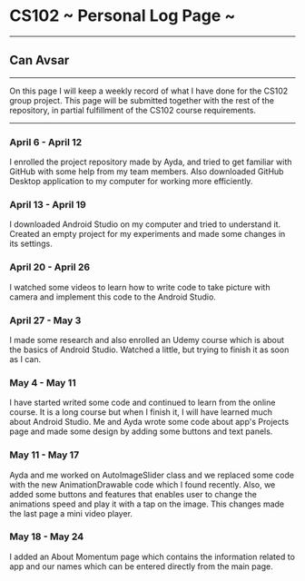 # CS102 ~ Personal Log Page ~
****
## Can Avsar 
****

On this page I will keep a weekly record of what I have done for the CS102 group project. This page will be submitted together with the rest of the repository, in partial fulfillment of the CS102 course requirements.

****

### April 6 - April 12
I enrolled the project repository made by Ayda, and tried to get familiar with GitHub with some help from my team members. Also downloaded GitHub Desktop application to my computer for working more efficiently.

### April 13 - April 19
I downloaded Android Studio on my computer and tried to understand it. Created an empty project for my experiments and made some changes in its settings.

### April 20 - April 26
I watched some videos to learn how to write code to take picture with camera and implement this code to the Android Studio.

### April 27 - May 3
I made some research and also enrolled an Udemy course which is about the basics of Android Studio. Watched a little, but trying to finish it as soon as I can.

### May 4 - May 11
I have started writed some code and continued to learn from the online course. It is a long course but when I finish it, I will have learned much about Android Studio. Me and Ayda wrote some code about app's Projects page and made some design by adding some buttons and text panels.

### May 11 - May 17
Ayda and me worked on AutoImageSlider class and we replaced some code with the new AnimationDrawable code which I found recently. Also, we added some buttons and features that enables user to change the animations speed and play it with a tap on the image. This changes made the last page a mini video player.

### May 18 - May 24
I added an About Momentum page which contains the information related to app and our names which can be entered directly from the main page.



